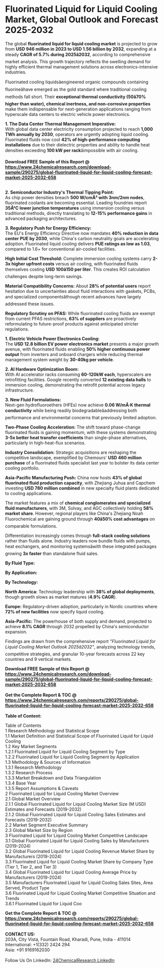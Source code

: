 <h1>Fluorinated Liquid for Liquid Cooling Market, Global Outlook and Forecast 2025-2032</h1><p>The global <strong>fluorinated liquid for liquid cooling market</strong> is projected to grow from <strong>USD 946 million in 2023 to USD 1.56 billion by 2032</strong>, expanding at a steady <strong>CAGR of 5.7% during 2025â2032</strong>, according to comprehensive market analysis. This growth trajectory reflects the swelling demand for highly efficient thermal management solutions across electronics-intensive industries.</p><p>Fluorinated cooling liquidsâengineered organic compounds containing fluorineâhave emerged as the gold standard where traditional cooling methods fall short. Their <strong>exceptional thermal conductivity (50â70% higher than water), chemical inertness, and non-corrosive properties</strong> make them indispensable for next-generation applications ranging from hyperscale data centers to electric vehicle power electronics.</p><p><strong>1. The Data Center Thermal Management Imperative:</strong><br>
With global data center electricity consumption projected to reach <strong>1,000 TWh annually by 2030</strong>, operators are urgently adopting liquid cooling. Fluorinated fluids now cool <strong>42% of high-performance computing installations</strong> due to their dielectric properties and ability to handle heat densities exceeding <strong>100 kW per rack</strong>âimpossible with air cooling.</p><div><b>Download FREE Sample of this Report @ 
            <a href="https://www.24chemicalresearch.com/download-sample/290275/global-fluorinated-liquid-for-liquid-cooling-forecast-market-2025-2032-658">
            https://www.24chemicalresearch.com/download-sample/290275/global-fluorinated-liquid-for-liquid-cooling-forecast-market-2025-2032-658</a></b></div><br><p><strong>2. Semiconductor Industry's Thermal Tipping Point:</strong><br>
As chip power densities breach <strong>500 W/cmÂ² with 3nm/2nm nodes</strong>, fluorinated coolants are becoming essential. Leading foundries report <strong>35Â°C lower junction temperatures</strong> using immersion cooling versus traditional methods, directly translating to <strong>12-15% performance gains</strong> in advanced packaging architectures.</p><p><strong>3. Regulatory Push for Energy Efficiency:</strong><br>
The EU's Energy Efficiency Directive now mandates <strong>40% reduction in data center PUE by 2030</strong>, while China's carbon neutrality goals are accelerating adoption. Fluorinated liquid cooling delivers <strong>PUE ratings as low as 1.03</strong>, compared to 1.6+ for conventional air-cooled facilities.</p><p><strong>High Initial Cost Threshold:</strong> Complete immersion cooling systems carry <strong>2-3x higher upfront costs</strong> versus air cooling, with fluorinated fluids themselves costing <strong>USD 100â150 per liter</strong>. This creates ROI calculation challenges despite long-term savings.</p><p><strong>Material Compatibility Concerns:</strong> About <strong>28% of potential users</strong> report hesitation due to uncertainties about fluid interactions with gaskets, PCBs, and specialized componentsâthough recent advances have largely addressed these issues.</p><p><strong>Regulatory Scrutiny on PFAS:</strong> While fluorinated cooling fluids are exempt from current PFAS restrictions, <strong>63% of suppliers</strong> are proactively reformulating to future-proof products against anticipated stricter regulations.</p><p><strong>1. Electric Vehicle Power Electronics Cooling:</strong><br>
The <strong>USD 12.8 billion EV power electronics market</strong> presents a major growth avenue, with fluorinated fluids enabling <strong>50% higher continuous power output</strong> from inverters and onboard chargers while reducing thermal management system weight by <strong>30-40kg per vehicle</strong>.</p><p><strong>2. AI Hardware Optimization Boom:</strong><br>
With AI accelerator racks consuming <strong>60-120kW each</strong>, hyperscalers are retrofitting facilities. Google recently converted <strong>12 existing data halls</strong> to immersion cooling, demonstrating the retrofit potential across legacy infrastructure.</p><p><strong>3. New Fluid Formulations:</strong><br>
Next-gen hydrofluoroethers (HFEs) now achieve <strong>0.06 W/mÂ·K thermal conductivity</strong> while being readily biodegradableâaddressing both performance and environmental concerns that previously limited adoption.</p><p><strong>Two-Phase Cooling Acceleration:</strong> The shift toward phase-change fluorinated fluids is gaining momentum, with these systems demonstrating <strong>3-5x better heat transfer coefficients</strong> than single-phase alternatives, particularly in high-heat-flux scenarios.</p><p><strong>Industry Consolidation:</strong> Strategic acquisitions are reshaping the competitive landscape, exemplified by Chemours' <strong>USD 460 million purchase</strong> of a fluorinated fluids specialist last year to bolster its data center cooling portfolio.</p><p><strong>Asia-Pacific Manufacturing Push:</strong> China now hosts <strong>43% of global fluorinated fluid production capacity</strong>, with Zhejiang Juhua and Capchem investing <strong>USD 780 million combined</strong> in new specialty fluid plants dedicated to cooling applications.</p><p>The market features a mix of <strong>chemical conglomerates and specialized fluid manufacturers</strong>, with 3M, Solvay, and AGC collectively holding <strong>58% market share</strong>. However, regional players like China's Zhejiang Noah Fluorochemical are gaining ground through <strong>40â50% cost advantages</strong> on comparable formulations.</p><p>Differentiation increasingly comes through <strong>full-stack cooling solutions</strong> rather than fluids alone. Industry leaders now bundle fluids with pumps, heat exchangers, and monitoring systemsâwith these integrated packages growing <strong>3x faster</strong> than standalone fluid sales.</p><p><strong>By Fluid Type:</strong></p><p><strong>By Application:</strong></p><p><strong>By Technology:</strong></p><p><strong>North America:</strong> Technology leadership with <strong>38% of global deployments</strong>, though growth slows as market matures (<strong>4.9% CAGR</strong>).</p><p><strong>Europe:</strong> Regulatory-driven adoption, particularly in Nordic countries where <strong>72% of new facilities</strong> now specify liquid cooling.</p><p><strong>Asia-Pacific:</strong> The powerhouse of both supply and demand, projected to achieve <strong>8.1% CAGR</strong> through 2032 propelled by China's semiconductor expansion.</p><p>Findings are drawn from the comprehensive report <em>"Fluorinated Liquid for Liquid Cooling Market Outlook 2025â2032"</em>, analyzing technology trends, competitive strategies, and granular 10-year forecasts across 22 key countries and 9 vertical markets.</p><div><b>Download FREE Sample of this Report @ 
            <a href="https://www.24chemicalresearch.com/download-sample/290275/global-fluorinated-liquid-for-liquid-cooling-forecast-market-2025-2032-658">
            https://www.24chemicalresearch.com/download-sample/290275/global-fluorinated-liquid-for-liquid-cooling-forecast-market-2025-2032-658</a></b></div><br><div><b>Get the Complete Report & TOC @ 
            <a href="https://www.24chemicalresearch.com/reports/290275/global-fluorinated-liquid-for-liquid-cooling-forecast-market-2025-2032-658">
            https://www.24chemicalresearch.com/reports/290275/global-fluorinated-liquid-for-liquid-cooling-forecast-market-2025-2032-658</a></b></div><br>
            <b>Table of Content:</b><p>Table of Contents<br />
1 Research Methodology and Statistical Scope<br />
1.1 Market Definition and Statistical Scope of Fluorinated Liquid for Liquid Cooling<br />
1.2 Key Market Segments<br />
1.2.1 Fluorinated Liquid for Liquid Cooling Segment by Type<br />
1.2.2 Fluorinated Liquid for Liquid Cooling Segment by Application<br />
1.3 Methodology & Sources of Information<br />
1.3.1 Research Methodology<br />
1.3.2 Research Process<br />
1.3.3 Market Breakdown and Data Triangulation<br />
1.3.4 Base Year<br />
1.3.5 Report Assumptions & Caveats<br />
2 Fluorinated Liquid for Liquid Cooling Market Overview<br />
2.1 Global Market Overview<br />
2.1.1 Global Fluorinated Liquid for Liquid Cooling Market Size (M USD) Estimates and Forecasts (2019-2032)<br />
2.1.2 Global Fluorinated Liquid for Liquid Cooling Sales Estimates and Forecasts (2019-2032)<br />
2.2 Market Segment Executive Summary<br />
2.3 Global Market Size by Region<br />
3 Fluorinated Liquid for Liquid Cooling Market Competitive Landscape<br />
3.1 Global Fluorinated Liquid for Liquid Cooling Sales by Manufacturers (2019-2024)<br />
3.2 Global Fluorinated Liquid for Liquid Cooling Revenue Market Share by Manufacturers (2019-2024)<br />
3.3 Fluorinated Liquid for Liquid Cooling Market Share by Company Type (Tier 1, Tier 2, and Tier 3)<br />
3.4 Global Fluorinated Liquid for Liquid Cooling Average Price by Manufacturers (2019-2024)<br />
3.5 Manufacturers Fluorinated Liquid for Liquid Cooling Sales Sites, Area Served, Product Type<br />
3.6 Fluorinated Liquid for Liquid Cooling Market Competitive Situation and Trends<br />
3.6.1 Fluorinated Liquid for Liquid Coo</p><div><b>Get the Complete Report & TOC @ 
            <a href="https://www.24chemicalresearch.com/reports/290275/global-fluorinated-liquid-for-liquid-cooling-forecast-market-2025-2032-658">
            https://www.24chemicalresearch.com/reports/290275/global-fluorinated-liquid-for-liquid-cooling-forecast-market-2025-2032-658</a></b></div><br><b>CONTACT US:</b><br>
            203A, City Vista, Fountain Road, Kharadi, Pune, India - 411014<br>
            International: +1(332) 2424 294<br>
            Asia: +91 9169162030 <br><br>
            Follow Us On LinkedIn: <a href="https://www.linkedin.com/company/24chemicalresearch/">24ChemicalResearch LinkedIn</a>